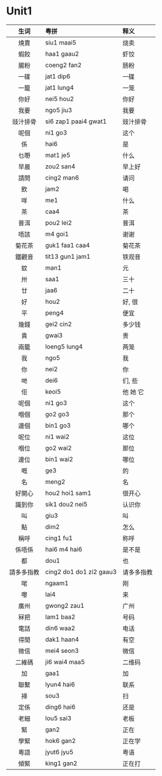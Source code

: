 # Unit1

| 生词 | 粤拼 | 释义 |
| :--: | :-- | :-- |
| 燒賣 | siu1 maai5 | 烧卖 |
| 蝦餃 | haa1 gaau2 | 虾饺 |
| 腸粉 | coeng2 fan2 | 肠粉 |
| 一碟 | jat1 dip6 | 一碟 |
| 一籠 | jat1 lung4 | 一笼 |
| 你好 | nei5 hou2 | 你好 |
| 我要 | ngo5 jiu3 | 我要 |
| 豉汁排骨 | si6 zap1 paai4 gwat1 | 豉汁排骨 |
| 呢個 | ni1 go3 | 这个 |
| 係 | hai6 | 是 |
| 乜嘢 | mat1 je5 | 什么 |
| 早晨 | zou2 san4 | 早上好 |
| 請問 | cing2 man6 | 请问 |
| 飲 | jam2 | 喝 |
| 咩 | me1 | 什么 |
| 茶 | caa4 | 茶 |
| 普洱 | pou2 lei2 | 普洱 |
| 唔該 | m4 goi1 | 谢谢 |
| 菊花茶 | guk1 faa1 caa4 | 菊花茶 |
| 鐵觀音 | tit13 gun1 jam1 | 铁观音 |
| 蚊 | man1 | 元 |
| 卅 | saa1 | 三十 |
| 廿 | jaa6 | 二十 |
| 好 | hou2 | 好, 很 |
| 平 | peng4 | 便宜 |
| 幾錢 | gei2 cin2 | 多少钱 |
| 貴 | gwai3 | 贵 |
| 兩籠 | loeng5 lung4 | 两笼 |
| 我 | ngo5 | 我 |
| 你 | nei2 | 你 |
| 哋 | dei6 | 们, 些 |
| 佢 | keoi5 | 他 她 它 |
| 呢個 | ni1 go3 | 这个 |
| 嗰個 | go2 go3 | 那个 |
| 邊個 | bin1 go3 | 哪个 |
| 呢位 | ni1 wai2 | 这位 |
| 嗰位 | go2 wai2 | 那位 |
| 邊位 | bin1 wai2 | 哪位 |
| 嘅 | ge3 | 的 |
| 名 | meng2 | 名 |
| 好開心 | hou2 hoi1 sam1 | 很开心 |
| 識到你 | sik1 dou2 nei5 | 认识你 |
| 叫 | giu3 | 叫 |
| 點 | dim2 | 怎么 |
| 稱呼 | cing1 fu1 | 称呼 |
| 係唔係 | hai6 m4 hai6 | 是不是 |
| 都 | dou1 | 也 |
| 請多多指教 | cing2 do1 do1 zi2 gaau3 | 请多多指教 |
| 啱 | ngaam1 | 刚 |
| 嚟 | lai4 | 来 |
| 廣州 | gwong2 zau1 | 广州 |
| 冧把 | lam1 baa2 | 号码 |
| 電話 | din6 waa2 | 电话 |
| 得閒 | dak1 haan4 | 有空 |
| 微信 | mei4 seon3 | 微信 |
| 二維碼 | ji6 wai4 maa5 | 二维码 |
| 加 | gaa1 | 加 |
| 聯繫 | lyun4 hai6 | 联系 |
| 掃 | sou3 | 扫 |
| 定係 | ding6 hai6 | 还是 |
| 老細 | lou5 sai3 | 老板 |
| 緊 | gan2 | 正在 |
| 學緊 | hok6 gan2 | 正在学 |
| 粵語 | jyut6 jyu5 | 粤语 |
| 傾緊 | king1 gan2 | 正在打 |

